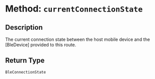# Method: `currentConnectionState`

## Description

The current connection state between the host mobile device and the [BleDevice] provided to this route.

## Return Type
`BleConnectionState`

